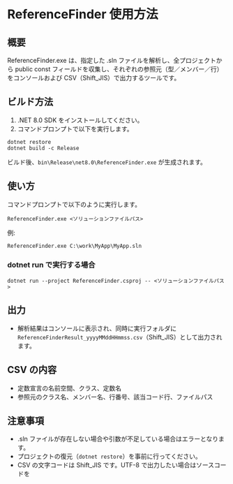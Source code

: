 # ReferenceFinder 使用方法

## 概要

ReferenceFinder.exe は、指定した .sln ファイルを解析し、全プロジェクトから public const フィールドを収集し、それぞれの参照元（型／メンバー／行）をコンソールおよび CSV（Shift_JIS）で出力するツールです。

## ビルド方法

1. .NET 8.0 SDK をインストールしてください。
2. コマンドプロンプトで以下を実行します。

```
dotnet restore
dotnet build -c Release
```

ビルド後、`bin\Release\net8.0\ReferenceFinder.exe` が生成されます。

## 使い方

コマンドプロンプトで以下のように実行します。

```
ReferenceFinder.exe <ソリューションファイルパス>
```

例:

```
ReferenceFinder.exe C:\work\MyApp\MyApp.sln
```

### dotnet run で実行する場合

```
dotnet run --project ReferenceFinder.csproj -- <ソリューションファイルパス>
```

## 出力

- 解析結果はコンソールに表示され、同時に実行フォルダに `ReferenceFinderResult_yyyyMMddHHmmss.csv`（Shift_JIS）として出力されます。

## CSV の内容

- 定数宣言の名前空間、クラス、定数名
- 参照元のクラス名、メンバー名、行番号、該当コード行、ファイルパス

## 注意事項

- .sln ファイルが存在しない場合や引数が不足している場合はエラーとなります。
- プロジェクトの復元（`dotnet restore`）を事前に行ってください。
- CSV の文字コードは Shift_JIS です。UTF-8 で出力したい場合はソースコードを
